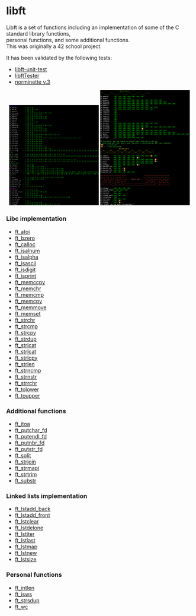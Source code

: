 # libft

Libft is a set of functions including an implementation of some of the C standard library functions,<br />
personal functions, and some additional functions.<br />
This was originally a 42 school project.

It has been validated by the following tests:
* [libft-unit-test](https://github.com/alelievr/libft-unit-test)
* [libftTester](https://github.com/Tripouille/libftTester)
* [norminette v.3](https://github.com/alexandregv/norminette-action)

<p align="center">
        <img src="/screenshots/libfttester.png" width="48%" />
        <img src="/screenshots/libft-unit-test.png" width="48%" />
</p>

### Libc implementation

* [ft_atoi](ft_atoi.c)
* [ft_bzero](ft_bzero.c)
* [ft_calloc](ft_calloc.c)
* [ft_isalnum](ft_isalnum.c)
* [ft_isalpha](ft_isalpha.c)
* [ft_isascii](ft_isascii.c)
* [ft_isdigit](ft_isdigit.c)
* [ft_isprint](ft_isprint.c)
* [ft_memccpy](ft_memccpy.c)
* [ft_memchr](ft_memchr.c)
* [ft_memcmp](ft_memcmp.c)
* [ft_memcpy](ft_memcpy.c)
* [ft_memmove](ft_memmove.c)
* [ft_memset](ft_memset.c)
* [ft_strchr](ft_strchr.c)
* [ft_strcmp](ft_strcmp.c)
* [ft_strcpy](ft_strcpy.c)
* [ft_strdup](ft_strdup.c)
* [ft_strlcat](ft_strlcat.c)
* [ft_strlcat](ft_strlcat.c)
* [ft_strlcpy](ft_strlcpy.c)
* [ft_strlen](ft_strlen.c)
* [ft_strncmp](ft_strncmp.c)
* [ft_strnstr](ft_strnstr.c)
* [ft_strrchr](ft_strrchr.c)
* [ft_tolower](ft_tolower.c)
* [ft_toupper](ft_toupper.c)

### Additional functions

* [ft_itoa](ft_itoa.c)
* [ft_putchar_fd](ft_putchar_fd.c)
* [ft_putendl_fd](ft_putendl_fd.c)
* [ft_putnbr_fd](ft_putnbr_fd.c)
* [ft_putstr_fd](ft_putstr_fd.c)
* [ft_split](ft_split.c)
* [ft_strjoin](ft_strjoin.c)
* [ft_strmapi](ft_strmapi.c)
* [ft_strtrim](ft_strtrim.c)
* [ft_substr](ft_substr.c)

### Linked lists implementation

* [ft_lstadd_back](ft_lstadd_back.c)
* [ft_lstadd_front](ft_lstadd_front.c)
* [ft_lstclear](ft_lstclear.c)
* [ft_lstdelone](ft_lstdelone.c)
* [ft_lstiter](ft_lstiter.c)
* [ft_lstlast](ft_lstlast.c)
* [ft_lstmap](ft_lstmap.c)
* [ft_lstnew](ft_lstnew.c)
* [ft_lstsize](ft_lstsize.c)

### Personal functions

* [ft_intlen](ft_intlen.c)
* [ft_isws](ft_isws.c)
* [ft_strsdup](ft_strsdup.c)
* [ft_wc](ft_wc.c)
